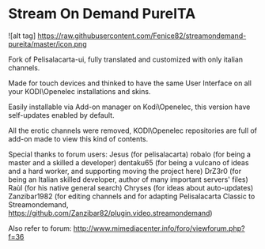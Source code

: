 # Stream On Demand PureITA

![alt tag] https://raw.githubusercontent.com/Fenice82/streamondemand-pureita/master/icon.png

Fork of Pelisalacarta-ui, fully translated and customized with only italian channels.

Made for touch devices and thinked to have the same User Interface on all your KODI\Openelec installations and skins.

Easily installable via Add-on manager on Kodi\Openelec, this version have self-updates enabled by default.

All the erotic channels were removed, KODI\Openelec repositories are full of add-on made to view this kind of contents.

Special thanks to forum users: Jesus (for pelisalacarta) robalo (for being a master and a skilled a developer) dentaku65 (for being a vulcano of ideas and a hard worker, and supporting moving the project here) DrZ3r0 (for being an Italian skilled developer, author of many important servers' files) Raùl (for his native general search) Chryses (for ideas about auto-updates) Zanzibar1982 (for editing channels and for adapting Pelisalacarta Classic to Streamondemand, https://github.com/Zanzibar82/plugin.video.streamondemand)

Also refer to forum: http://www.mimediacenter.info/foro/viewforum.php?f=36
